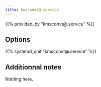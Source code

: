 ```yaml
---
title: kmsconvt@.service
---
```


{{% provided_by "kmsconvt@.service" %}}

## Options

{{% systemd_unit "kmsconvt@.service" %}}

## Additionnal notes

Nothing here.